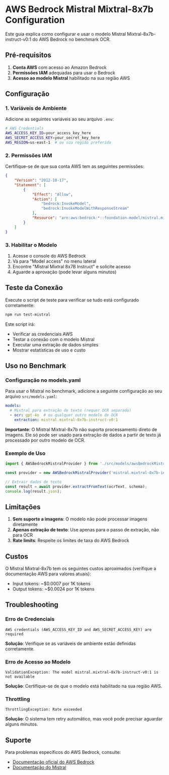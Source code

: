 # AWS Bedrock Mistral Mixtral-8x7b Configuration

Este guia explica como configurar e usar o modelo Mistral Mixtral-8x7b-instruct-v0:1 do AWS Bedrock no benchmark OCR.

## Pré-requisitos

1. **Conta AWS** com acesso ao Amazon Bedrock
2. **Permissões IAM** adequadas para usar o Bedrock
3. **Acesso ao modelo Mistral** habilitado na sua região AWS

## Configuração

### 1. Variáveis de Ambiente

Adicione as seguintes variáveis ao seu arquivo `.env`:

```bash
# AWS Credentials
AWS_ACCESS_KEY_ID=your_access_key_here
AWS_SECRET_ACCESS_KEY=your_secret_key_here
AWS_REGION=us-east-1  # ou sua região preferida
```

### 2. Permissões IAM

Certifique-se de que sua conta AWS tem as seguintes permissões:

```json
{
    "Version": "2012-10-17",
    "Statement": [
        {
            "Effect": "Allow",
            "Action": [
                "bedrock:InvokeModel",
                "bedrock:InvokeModelWithResponseStream"
            ],
            "Resource": "arn:aws:bedrock:*::foundation-model/mistral.mixtral-8x7b-instruct-v0:1"
        }
    ]
}
```

### 3. Habilitar o Modelo

1. Acesse o console do AWS Bedrock
2. Vá para "Model access" no menu lateral
3. Encontre "Mistral Mixtral 8x7B Instruct" e solicite acesso
4. Aguarde a aprovação (pode levar alguns minutos)

## Teste da Conexão

Execute o script de teste para verificar se tudo está configurado corretamente:

```bash
npm run test-mistral
```

Este script irá:
- Verificar as credenciais AWS
- Testar a conexão com o modelo Mistral
- Executar uma extração de dados simples
- Mostrar estatísticas de uso e custo

## Uso no Benchmark

### Configuração no models.yaml

Para usar o Mistral no benchmark, adicione a seguinte configuração ao seu arquivo `src/models.yaml`:

```yaml
models:
  # Mistral para extração de texto (requer OCR separado)
  - ocr: gpt-4o  # ou qualquer outro modelo de OCR
    extraction: mistral.mixtral-8x7b-instruct-v0:1
```

**Importante**: O Mistral Mixtral-8x7b não suporta processamento direto de imagens. Ele só pode ser usado para extração de dados a partir de texto já processado por outro modelo de OCR.

### Exemplo de Uso

```typescript
import { AWSBedrockMistralProvider } from './src/models/awsBedrockMistral';

const provider = new AWSBedrockMistralProvider('mistral.mixtral-8x7b-instruct-v0:1');

// Extrair dados de texto
const result = await provider.extractFromText(ocrText, schema);
console.log(result.json);
```

## Limitações

1. **Sem suporte a imagens**: O modelo não pode processar imagens diretamente
2. **Apenas extração de texto**: Use apenas para o passo de extração, não para OCR
3. **Rate limits**: Respeite os limites de taxa do AWS Bedrock

## Custos

O Mistral Mixtral-8x7b tem os seguintes custos aproximados (verifique a documentação AWS para valores atuais):

- Input tokens: ~$0.0007 por 1K tokens
- Output tokens: ~$0.0024 por 1K tokens

## Troubleshooting

### Erro de Credenciais
```
AWS credentials (AWS_ACCESS_KEY_ID and AWS_SECRET_ACCESS_KEY) are required
```
**Solução**: Verifique se as variáveis de ambiente estão definidas corretamente.

### Erro de Acesso ao Modelo
```
ValidationException: The model mistral.mixtral-8x7b-instruct-v0:1 is not available
```
**Solução**: Certifique-se de que o modelo está habilitado na sua região AWS.

### Throttling
```
ThrottlingException: Rate exceeded
```
**Solução**: O sistema tem retry automático, mas você pode precisar aguardar alguns minutos.

## Suporte

Para problemas específicos do AWS Bedrock, consulte:
- [Documentação oficial do AWS Bedrock](https://docs.aws.amazon.com/bedrock/)
- [Documentação do Mistral](https://docs.mistral.ai/) 